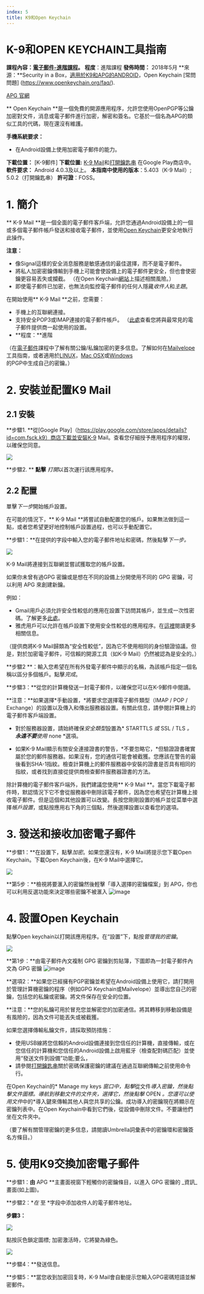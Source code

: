```yaml
---
index: 5
title: K9和Open Keychain
---
```

# K-9和OPEN KEYCHAIN工具指南


**課程內容：[電子郵件-進階課程](umbrella://communications/email/advanced)。**
**程度**：進階課程
**發佈時間：** 2018年5月
**來源：**Security in a Box，[適用於K9和APG的ANDROID](https://securityinabox.org/en/guide/k9/android/)，Open Keychain [常問問題] (https://www.openkeychain.org/faq/).

[APG 官網](http://www.thialfihar.org/projects/apg/)  

** Open Keychain **是一個免費的開源應用程序，允許您使用OpenPGP等公鑰加密對文件，消息或電子郵件進行加密，解密和簽名。它基於一個名為APG的類似工具的代碼，現在還沒有維護。

**手機系統要求：**
- 在Android設備上使用加密電子郵件的能力。

**下載位置：** [K-9郵件]
**下載位置:** [K-9 Mail](https://play.google.com/store/apps/details?id=com.fsck.k9)和[打開鑰匙串](https://play.google.com/store/apps/details?) 在Google Play商店中。
**軟件要求：** Android 4.0.3及以上。
**本指南中使用的版本**：5.403（K-9 Mail）; 5.0.2（打開鑰匙串）
**許可證**：FOSS。

# 1. 簡介

** K-9 Mail **是一個全面的電子郵件客戶端，允許您通過Android設備上的一個或多個電子郵件帳戶發送和接收電子郵件，並使用[Open Keychain](https://play.google.com/store/apps/details?id=org.sufficientlysecure.keychain&hl=en_GB)更安全地執行此操作。

**注意：**
- 像Signal這樣的安全消息服務是敏感通信的最佳選擇，而不是電子郵件。
- 將私人加密密鑰傳輸到手機上可能會使設備上的電子郵件更安全，但也會使密鑰更容易丟失或攔截。 （在Open Keychain[網站](https://www.openkeychain.org/faq/#are-my-secret-keys-safe-on-my-mobile-device)上描述相關風險。）
- 即使電子郵件已加密，也無法向監控電子郵件的任何人隱藏*收件人*和*主題*。

在開始使用** K-9 Mail **之前，您需要：
- 手機上的互聯網連接。
- 支持安全POP3或IMAP連接的電子郵件帳戶。 （[此處](https://k9mail.github.io/documentation/accounts/providerSettings.html)查看您將與最常見的電子郵件提供商一起使用的設置。
- **程度：**進階

（在[電子郵件](umbrella://communications/email)課程中了解有關公鑰/私鑰加密的更多信息。了解如何在[Mailvelope](umbrella://tools/messaging/s_mailvelope.md)工具指南，或者適用於[LINUX](umbrella://tools/pgp/s_pgp-for-linux.md)，[Mac OSX](umbrella://tools/pgp/s_pgp-for-mac-os-x.md)或[Windows](umbrella://tools/pgp/s_pgp-for-windows.md)的PGP中生成自己的密鑰。）

# 2. 安裝並配置K9 Mail

## 2.1 安裝

**步驟1. **從[Google Play]（https://play.google.com/store/apps/details?id=com.fsck.k9）商店下載並安裝K-9 Mail。查看您仔細授予應用程序的權限，以確保您同意。

![](tool_k9_1.png)

**步驟2. ** **點擊** *打開*以首次運行該應用程序。

## 2.2 配置

單擊*下一步*開始帳戶設置。

在可能的情況下，** K-9 Mail **將嘗試自動配置您的帳戶。如果無法做到這一點，或者您希望更好地控制帳戶設置過程，也可以手動配置它。

**步驟1：**在提供的字段中輸入您的電子郵件地址和密碼，然後點擊*下一步。*

![](tool_k9_2.png)

K-9 Mail將連接到互聯網並嘗試獲取您的帳戶設置。

如果你未曾有過GPG 密鑰或是想在不同的設備上分開使用不同的 GPG 密鑰，可以利用 APG 來創建新鑰。

例如：
* Gmail用戶必須允許安全性較低的應用在設置下訪問其帳戶，並生成一次性密碼。了解更多[此處](https://support.google.com/accounts/answer/6010255?hl=en)。
* 雅虎用戶可以允許在帳戶設置下使用安全性較低的應用程序。在[這裡](https://help.yahoo.com/kb/SLN27791.html?guccounter=1)閱讀更多相關信息。

（提供商將K-9 Mail歸類為“安全性較低”，因為它不使用相同的身份驗證協議。但是，對於加密電子郵件，可信賴的開源工具（如K-9 Mail）仍然被認為是安全的。）


**步驟2 **：輸入您希望在所有外發電子郵件中顯示的名稱，為該帳戶指定一個名稱以區分多個帳戶。點擊*完成*。

**步驟3：**從您的計算機發送一封電子郵件，以確保您可以在K-9郵件中閱讀。

**注意：**如果選擇*手動設置，*將要求您選擇電子郵件類型（IMAP / POP / Exchange）的設置以及傳入和傳出服務器設置。有關此信息，請參閱計算機上的電子郵件客戶端設置。

- 對於服務器設置，請始終確保*安全類型*設置為* STARTTLS *或* SSL / TLS *。 **永遠不要**使用* none *選項。

- 如果K-9 Mail顯示有關安全連接證書的警告，*不要忽略它，*但驗證證書確實屬於您的郵件服務器。如果沒有，您的通信可能會被截獲。您應該在警告的最後看到SHA-1指紋。檢查計算機上的郵件服務器中安裝的證書是否具有相同的指紋，或者找到直接從提供商檢查郵件服務器證書的方法。


除計算機的電子郵件客戶端外，我們建議您使用** K-9 Mail **。當您下載電子郵件時，默認情況下它不會從服務器中刪除該電子郵件，因為您也希望在計算機上接收電子郵件。但是這個和其他設置可以改變。長按您剛剛設置的帳戶並從菜單中選擇*帳戶設置*，或點按應用右下角的三個點，然後選擇設置以查看您的選項。


# 3. 發送和接收加密電子郵件

**步驟1：**在設置下，點擊*加密*。如果您還沒有，K-9 Mail將提示您下載Open Keychain。下載Open Keychain後，在K-9 Mail中選擇它。

![](tool_k9_5.png)

**第5步：**檢視將要滙入的密鑰然後輕擊「導入選擇的密鑰檔案」到 APG，你也可以利用反選功能來決定哪些密鑰不被滙入
![image](tool_k96.png)

# 4. 設置Open Keychain

點擊Open keychain以打開該應用程序。在“設置”下，點按*管理我的密鑰*。

![](tool_k9_6.png)  

**第1步：**由電子郵件內文複制 GPG 密鑰到剪貼簿，下圖即為一封電子郵件內文為 GPG 密鑰
![image](tool_k98.png)

**選項2：**如果您已經擁有PGP密鑰並希望在Android設備上使用它，請打開用於管理計算機密鑰的程序（例如GPG Keychain或Mailvelope）並導出您自己的密鑰，包括您的私鑰或密鑰。將文件保存在安全的位置。

**注意：**您的私鑰可用於冒充您並解密您的加密通信。將其轉移到移動設備是有風險的，因為文件可能丟失或被截獲。

如果您選擇傳輸私鑰文件，請採取預防措施：

- 使用USB線將您信賴的Android設備連接到您信任的計算機，直接傳輸，或在您信任的計算機和您信任的Android設備上啟用藍牙（檢查配對碼匹配）並使用“發送文件到設備”功能;要么，
- 請參閱[打開鑰匙串](https://www.openkeychain.org/faq/#what-is-the-best-way-to-transfer-my-own-key-to-openkeychain)關於密碼保護密鑰的建議在通過互聯網傳輸之前使用命令行。

在Open Keychain的* Manage my keys *窗口中，點擊*從文件*導入密鑰，然後點擊文件圖標。導航到移動文件的文件夾，選擇它，然後點擊* OPEN *。您還可以使用文件*中的*導入鍵來傳輸其他人與您共享的公鑰。成功導入的密鑰現在將顯示在密鑰列表中。在Open Keychain中看到它們後，從設備中刪除文件。不要讓他們坐在文件夾中。

（要了解有關管理密鑰的更多信息，請閱讀Umbrella詞彙表中的密鑰環和密鑰簽名方條目。）


# 5. 使用K9交換加密電子郵件

**步驟1：**由** APG **主畫面視窗下輕觸你的密鑰條目，以進入 GPG 密鑰的 _資訊_畫面(如上圖)。

**步驟2：**在* 至 *字段中添加收件人的電子郵件地址。

**步驟3：**

![](tool_k9_7.png)

點按灰色鎖定圖標; 加密激活時，它將變為綠色。

![](tool_k9_8.png) 

**步驟4：**發送信息。

**步驟5：**當您收到加密回复時，K-9 Mail會自動提示您輸入GPG密碼短語並解密郵件。